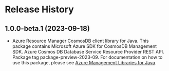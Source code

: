 # Release History

## 1.0.0-beta.1 (2023-09-18)

- Azure Resource Manager CosmosDB client library for Java. This package contains Microsoft Azure SDK for CosmosDB Management SDK. Azure Cosmos DB Database Service Resource Provider REST API. Package tag package-preview-2023-09. For documentation on how to use this package, please see [Azure Management Libraries for Java](https://aka.ms/azsdk/java/mgmt).
